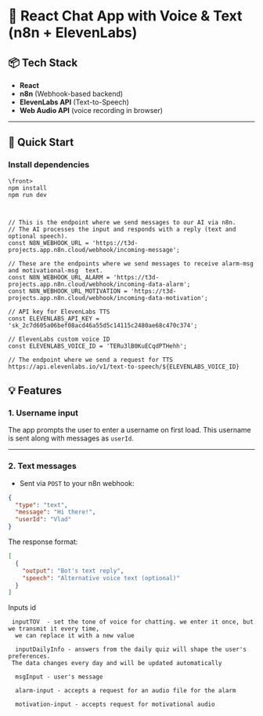 # 🧠 React Chat App with Voice & Text (n8n + ElevenLabs)

## 📦 Tech Stack

- **React**
- **n8n** (Webhook-based backend)
- **ElevenLabs API** (Text-to-Speech)
- **Web Audio API** (voice recording in browser)

---

## 🚀 Quick Start

### Install dependencies

```
\front>
npm install
npm run dev
```

```


// This is the endpoint where we send messages to our AI via n8n.
// The AI processes the input and responds with a reply (text and optional speech).
const N8N_WEBHOOK_URL = 'https://t3d-projects.app.n8n.cloud/webhook/incoming-message';

// These are the endpoints where we send messages to receive alarm-msg and motivational-msg  text.
const N8N_WEBHOOK_URL_ALARM = 'https://t3d-projects.app.n8n.cloud/webhook/incoming-data-alarm';
const N8N_WEBHOOK_URL_MOTIVATION = 'https://t3d-projects.app.n8n.cloud/webhook/incoming-data-motivation';

// API key for ElevenLabs TTS
const ELEVENLABS_API_KEY = 'sk_2c7d605a06bef08acd46a55d5c14115c2480ae68c470c374';

// ElevenLabs custom voice ID
const ELEVENLABS_VOICE_ID = 'TERu3lB0KuECqdPTHehh';

// The endpoint where we send a request for TTS 
https://api.elevenlabs.io/v1/text-to-speech/${ELEVENLABS_VOICE_ID}
```

## 💡 Features

### 1. Username input

The app prompts the user to enter a username on first load. This username is sent along with messages as `userId`.

---

### 2. Text messages

- Sent via `POST` to your n8n webhook:

```json
{
  "type": "text",
  "message": "Hi there!",
  "userId": "Vlad"
}
```
The response format:

```json
[
  {
    "output": "Bot's text reply",
    "speech": "Alternative voice text (optional)"
  }
]
```
Inputs id
```
 inputTOV  - set the tone of voice for chatting. we enter it once, but we transmit it every time,
  we can replace it with a new value
  
  inputDailyInfo - answers from the daily quiz will shape the user's preferences. 
 The data changes every day and will be updated automatically

  msgInput - user's message
  
  alarm-input - accepts a request for an audio file for the alarm
  
  motivation-input - accepts request for motivational audio
```